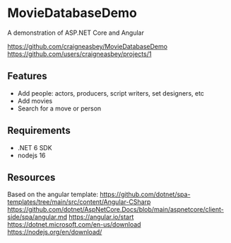# MovieDatabaseDemo

A demonstration of ASP.NET Core and Angular

https://github.com/craigneasbey/MovieDatabaseDemo
https://github.com/users/craigneasbey/projects/1

## Features
* Add people: actors, producers, script writers, set designers, etc
* Add movies
* Search for a move or person

## Requirements
* .NET 6 SDK
* nodejs 16

## Resources
Based on the angular template: https://github.com/dotnet/spa-templates/tree/main/src/content/Angular-CSharp
https://github.com/dotnet/AspNetCore.Docs/blob/main/aspnetcore/client-side/spa/angular.md
https://angular.io/start
https://dotnet.microsoft.com/en-us/download
https://nodejs.org/en/download/
